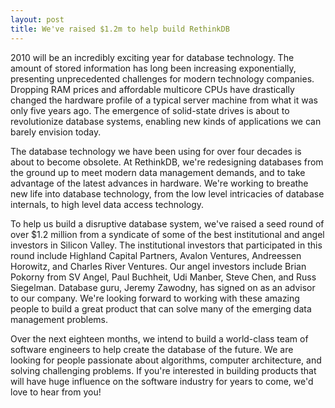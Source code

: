 ```yaml
---
layout: post
title: We've raised $1.2m to help build RethinkDB
--- 
```


2010 will be an incredibly exciting year for database technology. The amount of
stored information has long been increasing exponentially, presenting
unprecedented challenges for modern technology companies. Dropping RAM prices
and affordable multicore CPUs have drastically changed the hardware profile of
a typical server machine from what it was only five years ago. The emergence of
solid-state drives is about to revolutionize database systems, enabling new
kinds of applications we can barely envision today.
<!--more-->

The database technology we have been using for over four decades is about to
become obsolete. At RethinkDB, we're redesigning databases from the ground up
to meet modern data management demands, and to take advantage of the latest
advances in hardware. We're working to breathe new life into database
technology, from the low level intricacies of database internals, to high level
data access technology.

To help us build a disruptive database system, we've raised a seed round of
over $1.2 million from a syndicate of some of the best institutional and angel
investors in Silicon Valley. The institutional investors that participated in
this round include Highland Capital Partners, Avalon Ventures, Andreessen
Horowitz, and Charles River Ventures. Our angel investors include Brian Pokorny
from SV Angel, Paul Buchheit, Udi Manber, Steve Chen, and Russ Siegelman.
Database guru, Jeremy Zawodny, has signed on as an advisor to our company.
We're looking forward to working with these amazing people to build a great
product that can solve many of the emerging data management problems.

Over the next eighteen months, we intend to build a world-class team of
software engineers to help create the database of the future. We are looking
for people passionate about algorithms, computer architecture, and solving
challenging problems. If you're interested in building products that will have
huge influence on the software industry for years to come, we'd love to hear
from you!
